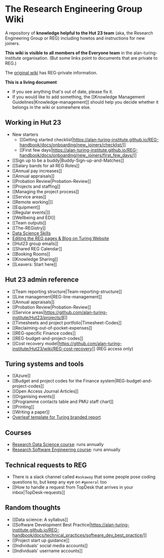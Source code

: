 # The Research Engineering Group Wiki

A repository of **knowledge helpful to the Hut 23 team** (aka, the Research Engineering Group or REG) including howtos and instructions for new joiners. 

**This wiki is visible to all members of the Everyone team** in the alan-turing-institute
organisation. (But some links point to documents that are private to REG.)

The [original wiki](https://github.com/alan-turing-institute/Hut23/wiki/Home) has REG-private information.

**This is a living document** 
- If you see anything that's out of date, please fix it. 
- If you would like to add something, the [[Knowledge Management Guidelines|Knowledge-management]] should help you decide whether it belongs in the wiki or somewhere else.

## Working in Hut 23

- New starters
    - [[Getting started checklist|https://alan-turing-institute.github.io/REG-handbook/docs/onboarding/new_joiners/checklist/]]
    - [[First few days|https://alan-turing-institute.github.io/REG-handbook/docs/onboarding/new_joiners/first_few_days/]]
- [[Sign up to be a buddy|Buddy-Sign-up-and-Matches]]
- [[Salary bands for all REG Roles]]
- [[Annual pay increases]]
- [[Annual appraisals]]
- [[Probation Review|Probation-Review]]
- [[Projects and staffing]]
- [[Managing the project process]]
- [[Service areas]]
- [[Remote working|]]
- [[Equipment]]
- [[Regular events|]]
- [[Wellbeing and EDI]]
- [[Team outputs]]
- [[The-REGistry]]
- [Data Science Skills](https://github.com/alan-turing-institute/DataScienceSkills/wiki)
- [Editing the REG pages & Blog on Turing Website](https://github.com/alan-turing-institute/research-engineering-group/wiki/REG-Turing-Page-&-Blog)
- [[Hut23 group emails]]
- [[Shared REG Calendar]]
- [[Booking Rooms]]
- [[Knowledge Sharing]]
- [[Leavers: Start here]]

## Hut 23 admin reference

- [[Team reporting structure|Team-reporting-structure]]
- [[Line management|REG-line-management]]
- [[Annual appraisals]]
- [[Probation Review|Probation-Review]]
- [[Service areas|https://github.com/alan-turing-institute/Hut23/projects/8]]
- [[Timesheets and project portfolio|Timesheet-Codes]]
- [[Reclaiming-out-of-pocket-expenses]]
- [[REG-specific Finance codes]]
- [[REG-budget-and-project-codes]]
- [[Cost recovery model|https://github.com/alan-turing-institute/Hut23/wiki/REG-cost-recovery]] (REG access only)

## Turing systems and tools

- [[Azure]]
- [[Budget and project codes for the Finance system|REG-budget-and-project-codes]]
- [[Open Access Journal Articles]]
- [[Organising events]]
- [[Programme contacts table and PMU staff chart]]
- [[Printing]]
- [[Writing a paper]]
- [Overleaf template for Turing branded report](https://github.com/alan-turing-institute/branded-overleaf-template)

## Courses

- [Research Data Science course](https://github.com/alan-turing-institute/rds-course): runs annually
- [Research Software Engineering course](https://github.com/alan-turing-institute/rse-course): runs annually

## Technical requests to REG

- There is a slack channel called `#askaway` that some people pose coding questions to, but keep any eye on `#general` too
- [[How to handle a request from TopDesk that arrives in your inbox|TopDesk-requests]]

## Random thoughts

- [[Data science: A syllabus]]
- [[Software Development Best Practice|https://alan-turing-institute.github.io/REG-handbook/docs/technical_practices/software_dev_best_practice/]]
- [[Project start up guidance]]
- [[Individuals' social media accounts]]
- [[Individuals' username accounts]]